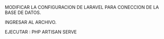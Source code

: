 MODIFICAR LA CONFIGURACION DE LARAVEL PARA CONECCION DE LA BASE DE DATOS.

INGRESAR AL ARCHIVO.

EJECUTAR : PHP ARTISAN SERVE
